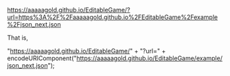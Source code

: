 https://aaaaagold.github.io/EditableGame/?url=https%3A%2F%2Faaaaagold.github.io%2FEditableGame%2Fexample%2Fjson_next.json

That is,

"https://aaaaagold.github.io/EditableGame/" + "?url=" + encodeURIComponent("https://aaaaagold.github.io/EditableGame/example/json_next.json");
